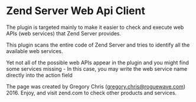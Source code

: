 Zend Server Web Api Client
==========

The plugin is targeted mainly to make it easier to check and execute web APIs (web services) that Zend Server provides. 

This plugin scans the entire code of Zend Server and tries to identify all the available web services. 

Yet not all of the possible web APIs appear in the plugin and you might find some services missing - In this case, you may write the web service name directly into the action field

The page was created by Gregory Chris (gregory.chris@roguewave.com) 2016. Enjoy, and visit zend.com to check other products and services.

